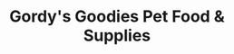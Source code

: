 ---
title: "Gordy's Goodies Pet Food & Supplies"
url: /phoenix/gordys-goodies-pet-food-und-supplies/
shop: Tiere
---